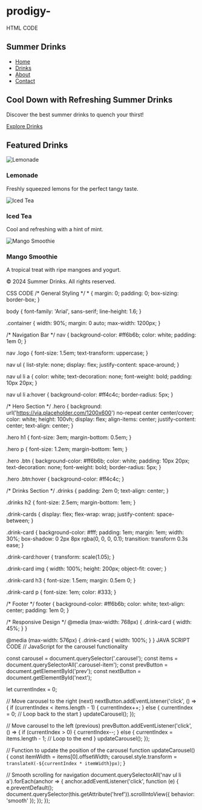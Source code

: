 # prodigy-
HTML CODE
<!DOCTYPE html>
<html lang="en">
<head>
  <meta charset="UTF-8">
  <meta name="viewport" content="width=device-width, initial-scale=1.0">
  <title>Summer Drinks</title>
  <link rel="stylesheet" href="styles.css">
</head>
<body>

  <!-- Navigation Bar -->
  <nav>
    <div class="container">
      <h1 class="logo">Summer Drinks</h1>
      <ul>
        <li><a href="#">Home</a></li>
        <li><a href="#">Drinks</a></li>
        <li><a href="#">About</a></li>
        <li><a href="#">Contact</a></li>
      </ul>
    </div>
  </nav>

  <!-- Hero Section -->
  <section class="hero">
    <div class="container">
      <h1>Cool Down with Refreshing Summer Drinks</h1>
      <p>Discover the best summer drinks to quench your thirst!</p>
      <a href="#drinks" class="btn">Explore Drinks</a>
    </div>
  </section>

  <!-- Featured Drinks Section -->
  <section id="drinks" class="drinks">
    <div class="container">
      <h2>Featured Drinks</h2>
      <div class="drink-cards">
        <div class="drink-card">
          <img src="https://via.placeholder.com/150" alt="Lemonade">
          <h3>Lemonade</h3>
          <p>Freshly squeezed lemons for the perfect tangy taste.</p>
        </div>
        <div class="drink-card">
          <img src="https://via.placeholder.com/150" alt="Iced Tea">
          <h3>Iced Tea</h3>
          <p>Cool and refreshing with a hint of mint.</p>
        </div>
        <div class="drink-card">
          <img src="https://via.placeholder.com/150" alt="Mango Smoothie">
          <h3>Mango Smoothie</h3>
          <p>A tropical treat with ripe mangoes and yogurt.</p>
        </div>
      </div>
    </div>
  </section>

  <!-- Footer -->
  <footer>
    <div class="container">
      <p>&copy; 2024 Summer Drinks. All rights reserved.</p>
    </div>
  </footer>

</body>
</html>
CSS CODE
/* General Styling */
* {
  margin: 0;
  padding: 0;
  box-sizing: border-box;
}

body {
  font-family: 'Arial', sans-serif;
  line-height: 1.6;
}

.container {
  width: 90%;
  margin: 0 auto;
  max-width: 1200px;
}

/* Navigation Bar */
nav {
  background-color: #ff6b6b;
  color: white;
  padding: 1em 0;
}

nav .logo {
  font-size: 1.5em;
  text-transform: uppercase;
}

nav ul {
  list-style: none;
  display: flex;
  justify-content: space-around;
}

nav ul li a {
  color: white;
  text-decoration: none;
  font-weight: bold;
  padding: 10px 20px;
}

nav ul li a:hover {
  background-color: #ff4c4c;
  border-radius: 5px;
}

/* Hero Section */
.hero {
  background: url('https://via.placeholder.com/1200x600') no-repeat center center/cover;
  color: white;
  height: 100vh;
  display: flex;
  align-items: center;
  justify-content: center;
  text-align: center;
}

.hero h1 {
  font-size: 3em;
  margin-bottom: 0.5em;
}

.hero p {
  font-size: 1.2em;
  margin-bottom: 1em;
}

.hero .btn {
  background-color: #ff6b6b;
  color: white;
  padding: 10px 20px;
  text-decoration: none;
  font-weight: bold;
  border-radius: 5px;
}

.hero .btn:hover {
  background-color: #ff4c4c;
}

/* Drinks Section */
.drinks {
  padding: 2em 0;
  text-align: center;
}

.drinks h2 {
  font-size: 2.5em;
  margin-bottom: 1em;
}

.drink-cards {
  display: flex;
  flex-wrap: wrap;
  justify-content: space-between;
}

.drink-card {
  background-color: #fff;
  padding: 1em;
  margin: 1em;
  width: 30%;
  box-shadow: 0 2px 8px rgba(0, 0, 0, 0.1);
  transition: transform 0.3s ease;
}

.drink-card:hover {
  transform: scale(1.05);
}

.drink-card img {
  width: 100%;
  height: 200px;
  object-fit: cover;
}

.drink-card h3 {
  font-size: 1.5em;
  margin: 0.5em 0;
}

.drink-card p {
  font-size: 1em;
  color: #333;
}

/* Footer */
footer {
  background-color: #ff6b6b;
  color: white;
  text-align: center;
  padding: 1em 0;
}

/* Responsive Design */
@media (max-width: 768px) {
  .drink-card {
    width: 45%;
  }
}

@media (max-width: 576px) {
  .drink-card {
    width: 100%;
  }
}
JAVA SCRIPT CODE
// JavaScript for the carousel functionality

const carousel = document.querySelector('.carousel');
const items = document.querySelectorAll('.carousel-item');
const prevButton = document.getElementById('prev');
const nextButton = document.getElementById('next');

let currentIndex = 0;

// Move carousel to the right (next)
nextButton.addEventListener('click', () => {
  if (currentIndex < items.length - 1) {
    currentIndex++;
  } else {
    currentIndex = 0; // Loop back to the start
  }
  updateCarousel();
});

// Move carousel to the left (previous)
prevButton.addEventListener('click', () => {
  if (currentIndex > 0) {
    currentIndex--;
  } else {
    currentIndex = items.length - 1; // Loop to the end
  }
  updateCarousel();
});

// Function to update the position of the carousel
function updateCarousel() {
  const itemWidth = items[0].offsetWidth;
  carousel.style.transform = `translateX(-${currentIndex * itemWidth}px)`;
}

// Smooth scrolling for navigation
document.querySelectorAll('nav ul li a').forEach(anchor => {
  anchor.addEventListener('click', function (e) {
    e.preventDefault();
    document.querySelector(this.getAttribute('href')).scrollIntoView({
      behavior: 'smooth'
    });
  });
});

